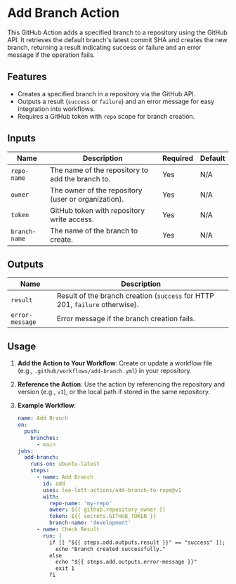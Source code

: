 # Add Branch Action

This GitHub Action adds a specified branch to a repository using the GitHub API. It retrieves the default branch's latest commit SHA and creates the new branch, returning a result indicating success or failure and an error message if the operation fails.

## Features
- Creates a specified branch in a repository via the GitHub API.
- Outputs a result (`success` or `failure`) and an error message for easy integration into workflows.
- Requires a GitHub token with `repo` scope for branch creation.

## Inputs
| Name         | Description                                      | Required | Default |
|--------------|--------------------------------------------------|----------|---------|
| `repo-name`  | The name of the repository to add the branch to. | Yes      | N/A     |
| `owner`      | The owner of the repository (user or organization). | Yes      | N/A     |
| `token`      | GitHub token with repository write access.       | Yes      | N/A     |
| `branch-name`| The name of the branch to create.                | Yes      | N/A     |

## Outputs
| Name           | Description                                           |
|----------------|-------------------------------------------------------|
| `result`       | Result of the branch creation (`success` for HTTP 201, `failure` otherwise). |
| `error-message`| Error message if the branch creation fails.           |

## Usage
1. **Add the Action to Your Workflow**:
   Create or update a workflow file (e.g., `.github/workflows/add-branch.yml`) in your repository.

2. **Reference the Action**:
   Use the action by referencing the repository and version (e.g., `v1`), or the local path if stored in the same repository.

3. **Example Workflow**:
   ```yaml
   name: Add Branch
   on:
     push:
       branches:
         - main
   jobs:
     add-branch:
       runs-on: ubuntu-latest
       steps:
         - name: Add Branch
           id: add
           uses: lee-lott-actions/add-branch-to-repo@v1
           with:
             repo-name: 'my-repo'
             owner: ${{ github.repository_owner }}
             token: ${{ secrets.GITHUB_TOKEN }}
             branch-name: 'development'
         - name: Check Result
           run: |
             if [[ "${{ steps.add.outputs.result }}" == "success" ]]; then
               echo "Branch created successfully."
             else
               echo "${{ steps.add.outputs.error-message }}"
               exit 1
             fi
